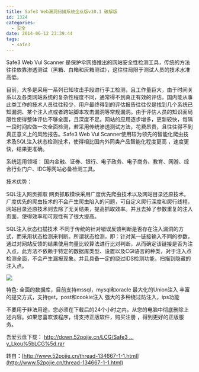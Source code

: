 ```yaml
---
title: Safe3 Web漏洞扫描系统企业版v10.1 破解版
id: 1324
categories:
  - 安全
date: 2014-06-12 23:39:44
tags:
  - safe3
---
```


Safe3 Web Vul Scanner 是保护伞网络推出的网站安全性检测工具，传统的方法往往依靠渗透测试（黑箱、白箱和灰箱测试），这往往局限于测试人员的技术水准高低。
<!--more-->
目前，大多是采用一系列已知攻击手段进行手工检测，且工作量巨大，由于时间关系以及各类网站系统的复杂性程度不同，通常得不到真正有效的评估，国内能从事此类工作的技术人员往往较少，用户最终得到的评估报告往往仅是找到几个系统已知漏洞、某个注入点或者跨站脚本攻击漏洞等常规漏洞。由于评估人员的知识面局限性使得整体评估不够全面，且深度不足。网站的应用逐步增多，更新较快，每隔一段时间应做一次全面检测，若采用传统渗透测试方法，花费昂贵，且往往得不到真正意义上的风险报告。Safe3 Web Vul Scanner使用较为领先的智能化爬虫技术及SQL注入状态检测技术，使得相比国内外同类产品智能化程度更高
，速度更快，结果更准确。

系统适用领域：
国内金融、证券、银行、电子政务、电子商务、教育、网游、综合行业门户、IDC等网站必备检测工具。

技术优势：

SQL注入网页抓取
网页抓取模块采用广度优先爬虫技术以及网站目录还原技术。广度优先的爬虫技术的不会产生爬虫陷入的问题，可自定义爬行深度和爬行线程，网站目录还原技术则去除了无关结果，提高抓取效率。并且去掉了参数重复的注入页面，使得效率和可观性有了很大提高。

SQL注入状态扫描技术
不同于传统的针对错误反馈判断是否存在注入漏洞的方式，而采用状态检测来判断。所谓状态检测，即：针对某一链接输入不同的参数，通过对网站反馈的结果使用向量比较算法进行比对判断，从而确定该链接是否为注入点，此方法不依赖于特定的数据库类型、设置以及CGI语言的种类，对于注入点检测全面，不会产生漏报现象。并且具备一定的绕过IDS检测功能，扫描到隐藏的注入点。

![](http://ww3.sinaimg.cn/mw690/841aea59gw1ehbrceod8kj20l70h2n21.jpg)

特色:
全面的数据库，目前支持mssql，mysql和oracle
最大化的Union注入
丰富的提交方式，支持get，post和cookie注入
强大的多种绕过防注入，ips功能

不要用于非法用途，您必须在下载后的24个小时之内，从您的电脑中彻底删除上述内容。如果您喜欢该程序，请支持正版软件，购买注册 ，得到更好的正版服务。

吾爱云盘下载：
[http://down.52pojie.cn/LCG/Safe3 ... y_Lkou%5bLCG%5d.rar](http://down.52pojie.cn/LCG/Safe3WVS_10.1_Crack_By_Lkou%5bLCG%5d.rar)

转自：[http://www.52pojie.cn/thread-134667-1-1.html](http://www.52pojie.cn/thread-134667-1-1.html)